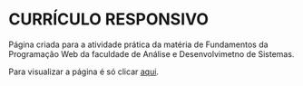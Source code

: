 # CURRÍCULO RESPONSIVO

Página criada para a atividade prática da matéria de Fundamentos da Programação Web da faculdade de Análise e Desenvolvimetno de Sistemas.

Para visualizar a página é só clicar <a href="viquiiz.github.io/javascript-curriculo/">aqui</a>.
